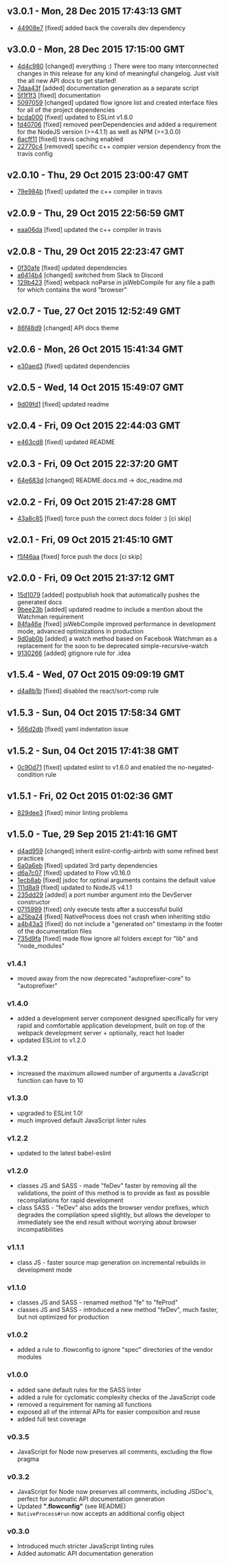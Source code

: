 v3.0.1 - Mon, 28 Dec 2015 17:43:13 GMT
--------------------------------------

- [44908e7](../../commit/44908e7) [fixed] added back the coveralls dev dependency



v3.0.0 - Mon, 28 Dec 2015 17:15:00 GMT
--------------------------------------

- [4d4c980](../../commit/4d4c980) [changed] everything :) There were too many interconnected changes in this release for any kind of meaningful changelog. Just visit the all new API docs to get started!
- [7daa43f](../../commit/7daa43f) [added] documentation generation as a separate script
- [5f1f1f3](../../commit/5f1f1f3) [fixed] documentation
- [5097059](../../commit/5097059) [changed] updated flow ignore list and created interface files for all of the project dependencies
- [bcda000](../../commit/bcda000) [fixed] updated to ESLint v1.8.0
- [fd40706](../../commit/fd40706) [fixed] removed peerDependencies and added a requirement for the NodeJS version (>=4.1.1) as well as NPM (>=3.0.0)
- [6acff11](../../commit/6acff11) [fixed] travis caching enabled
- [22770c4](../../commit/22770c4) [removed] specific c++ compier version dependency from the travis config



v2.0.10 - Thu, 29 Oct 2015 23:00:47 GMT
---------------------------------------

- [79e984b](../../commit/79e984b) [fixed] updated the c++ compiler in travis



v2.0.9 - Thu, 29 Oct 2015 22:56:59 GMT
--------------------------------------

- [eaa06da](../../commit/eaa06da) [fixed] updated the c++ compiler in travis



v2.0.8 - Thu, 29 Oct 2015 22:23:47 GMT
--------------------------------------

- [0f30afe](../../commit/0f30afe) [fixed] updated dependencies
- [a6414b4](../../commit/a6414b4) [changed] switched from Slack to Discord
- [129b423](../../commit/129b423) [fixed] webpack noParse in jsWebCompile for any file a path for which contains the word "browser"



v2.0.7 - Tue, 27 Oct 2015 12:52:49 GMT
--------------------------------------

- [86f48d9](../../commit/86f48d9) [changed] API docs theme



v2.0.6 - Mon, 26 Oct 2015 15:41:34 GMT
--------------------------------------

- [e30aed3](../../commit/e30aed3) [fixed] updated dependencies



v2.0.5 - Wed, 14 Oct 2015 15:49:07 GMT
--------------------------------------

- [9d09fd1](../../commit/9d09fd1) [fixed] updated readme



v2.0.4 - Fri, 09 Oct 2015 22:44:03 GMT
--------------------------------------

- [e463cd8](../../commit/e463cd8) [fixed] updated README



v2.0.3 - Fri, 09 Oct 2015 22:37:20 GMT
--------------------------------------

- [64e683d](../../commit/64e683d) [changed] README.docs.md -> doc_readme.md



v2.0.2 - Fri, 09 Oct 2015 21:47:28 GMT
--------------------------------------

- [43a8c85](../../commit/43a8c85) [fixed] force push the correct docs folder :) [ci skip]



v2.0.1 - Fri, 09 Oct 2015 21:45:10 GMT
--------------------------------------

- [f5f46aa](../../commit/f5f46aa) [fixed] force push the docs [ci skip]



v2.0.0 - Fri, 09 Oct 2015 21:37:12 GMT
--------------------------------------

- [15d1079](../../commit/15d1079) [added] postpublish hook that automatically pushes the generated docs
- [9bee23b](../../commit/9bee23b) [added] updated readme to include a mention about the Watchman requirement
- [84fa46e](../../commit/84fa46e) [fixed] jsWebCompile improved performance in development mode, advanced optimizations in production
- [9d0ab0b](../../commit/9d0ab0b) [added] a watch method based on Facebook Watchman as a replacement for the soon to be deprecated simple-recursive-watch
- [9130266](../../commit/9130266) [added] gitignore rule for .idea



v1.5.4 - Wed, 07 Oct 2015 09:09:19 GMT
--------------------------------------

- [d4a8b1b](../../commit/d4a8b1b) [fixed] disabled the react/sort-comp rule



v1.5.3 - Sun, 04 Oct 2015 17:58:34 GMT
--------------------------------------

- [566d2db](../../commit/566d2db) [fixed] yaml indentation issue



v1.5.2 - Sun, 04 Oct 2015 17:41:38 GMT
--------------------------------------

- [0c90d71](../../commit/0c90d71) [fixed] updated eslint to v1.6.0 and enabled the no-negated-condition rule



v1.5.1 - Fri, 02 Oct 2015 01:02:36 GMT
--------------------------------------

- [829dee3](../../commit/829dee3) [fixed] minor linting problems



v1.5.0 - Tue, 29 Sep 2015 21:41:16 GMT
--------------------------------------

- [d4ad959](../../commit/d4ad959) [changed] inherit eslint-config-airbnb with some refined best practices
- [6a0a6eb](../../commit/6a0a6eb) [fixed] updated 3rd party dependencies
- [d6a7c07](../../commit/d6a7c07) [fixed] updated to Flow v0.16.0
- [1ecb8ab](../../commit/1ecb8ab) [fixed] jsdoc for optinal arguments contains the default value
- [111d8a9](../../commit/111d8a9) [fixed] updated to NodeJS v4.1.1
- [235dd29](../../commit/235dd29) [added] a port number argument into the DevServer constructor
- [0715999](../../commit/0715999) [fixed] only execute tests after a successful build
- [a25ba24](../../commit/a25ba24) [fixed] NativeProcess does not crash when inheriting stdio
- [a4b43a3](../../commit/a4b43a3) [fixed] do not include a "generated on" timestamp in the footer of the documentation files
- [735d9fa](../../commit/735d9fa) [fixed] made flow ignore all folders except for "lib" and "node_modules"



### v1.4.1

* moved away from the now deprecated "autoprefixer-core" to "autoprefixer"

### v1.4.0

* added a development server component designed specifically for very rapid and comfortable application development,
  built on top of the webpack development server + optionally, react hot loader
* updated ESLint to v1.2.0

### v1.3.2

* increased the maximum allowed number of arguments a JavaScript function can have to 10

### v1.3.0

* upgraded to ESLint 1.0!
* much improved default JavaScript linter rules

### v1.2.2

* updated to the latest babel-eslint

### v1.2.0

* classes JS and SASS - made "feDev" faster by removing all the validations, the point of this method is to provide as
  fast as possible recompilations for rapid development
* class SASS - "feDev" also adds the browser vendor prefixes, which degrades the compilation speed slightly, but allows
  the developer to immediately see the end result without worrying about browser incompatibilities

### v1.1.1

* class JS - faster source map generation on incremental rebuilds in development mode

### v1.1.0

* classes JS and SASS - renamed method "fe" to "feProd"
* classes JS and SASS - introduced a new method "feDev", much faster, but not optimized for production

### v1.0.2

* added a rule to .flowconfig to ignore "spec" directories of the vendor modules

### v1.0.0

* added sane default rules for the SASS linter
* added a rule for cyclomatic complexity checks of the JavaScript code
* removed a requirement for naming all functions
* exposed all of the internal APIs for easier composition and reuse
* added full test coverage

### v0.3.5

* JavaScript for Node now preserves all comments, excluding the flow pragma

### v0.3.2

* JavaScript for Node now preserves all comments, including JSDoc's, perfect for automatic API documentation generation
* Updated **".flowconfig"** (see README)
* `NativeProcess#run` now accepts an additional config object

### v0.3.0

* Introduced much stricter JavaScript linting rules
* Added automatic API documentation generation
